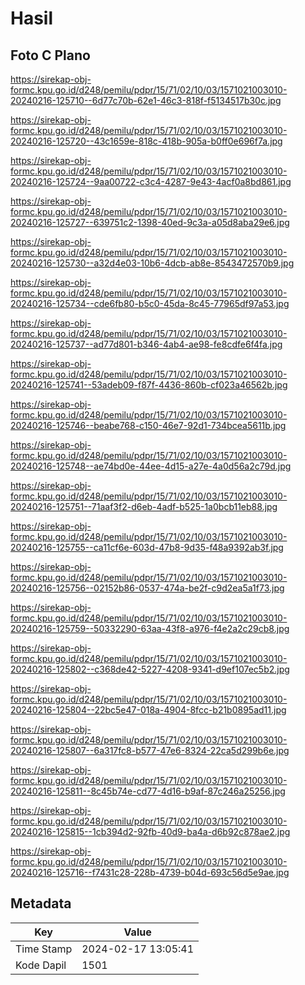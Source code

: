 # Hasil

## Foto C Plano

https://sirekap-obj-formc.kpu.go.id/d248/pemilu/pdpr/15/71/02/10/03/1571021003010-20240216-125710--6d77c70b-62e1-46c3-818f-f5134517b30c.jpg

https://sirekap-obj-formc.kpu.go.id/d248/pemilu/pdpr/15/71/02/10/03/1571021003010-20240216-125720--43c1659e-818c-418b-905a-b0ff0e696f7a.jpg

https://sirekap-obj-formc.kpu.go.id/d248/pemilu/pdpr/15/71/02/10/03/1571021003010-20240216-125724--9aa00722-c3c4-4287-9e43-4acf0a8bd861.jpg

https://sirekap-obj-formc.kpu.go.id/d248/pemilu/pdpr/15/71/02/10/03/1571021003010-20240216-125727--639751c2-1398-40ed-9c3a-a05d8aba29e6.jpg

https://sirekap-obj-formc.kpu.go.id/d248/pemilu/pdpr/15/71/02/10/03/1571021003010-20240216-125730--a32d4e03-10b6-4dcb-ab8e-8543472570b9.jpg

https://sirekap-obj-formc.kpu.go.id/d248/pemilu/pdpr/15/71/02/10/03/1571021003010-20240216-125734--cde6fb80-b5c0-45da-8c45-77965df97a53.jpg

https://sirekap-obj-formc.kpu.go.id/d248/pemilu/pdpr/15/71/02/10/03/1571021003010-20240216-125737--ad77d801-b346-4ab4-ae98-fe8cdfe6f4fa.jpg

https://sirekap-obj-formc.kpu.go.id/d248/pemilu/pdpr/15/71/02/10/03/1571021003010-20240216-125741--53adeb09-f87f-4436-860b-cf023a46562b.jpg

https://sirekap-obj-formc.kpu.go.id/d248/pemilu/pdpr/15/71/02/10/03/1571021003010-20240216-125746--beabe768-c150-46e7-92d1-734bcea5611b.jpg

https://sirekap-obj-formc.kpu.go.id/d248/pemilu/pdpr/15/71/02/10/03/1571021003010-20240216-125748--ae74bd0e-44ee-4d15-a27e-4a0d56a2c79d.jpg

https://sirekap-obj-formc.kpu.go.id/d248/pemilu/pdpr/15/71/02/10/03/1571021003010-20240216-125751--71aaf3f2-d6eb-4adf-b525-1a0bcb11eb88.jpg

https://sirekap-obj-formc.kpu.go.id/d248/pemilu/pdpr/15/71/02/10/03/1571021003010-20240216-125755--ca11cf6e-603d-47b8-9d35-f48a9392ab3f.jpg

https://sirekap-obj-formc.kpu.go.id/d248/pemilu/pdpr/15/71/02/10/03/1571021003010-20240216-125756--02152b86-0537-474a-be2f-c9d2ea5a1f73.jpg

https://sirekap-obj-formc.kpu.go.id/d248/pemilu/pdpr/15/71/02/10/03/1571021003010-20240216-125759--50332290-63aa-43f8-a976-f4e2a2c29cb8.jpg

https://sirekap-obj-formc.kpu.go.id/d248/pemilu/pdpr/15/71/02/10/03/1571021003010-20240216-125802--c368de42-5227-4208-9341-d9ef107ec5b2.jpg

https://sirekap-obj-formc.kpu.go.id/d248/pemilu/pdpr/15/71/02/10/03/1571021003010-20240216-125804--22bc5e47-018a-4904-8fcc-b21b0895ad11.jpg

https://sirekap-obj-formc.kpu.go.id/d248/pemilu/pdpr/15/71/02/10/03/1571021003010-20240216-125807--6a317fc8-b577-47e6-8324-22ca5d299b6e.jpg

https://sirekap-obj-formc.kpu.go.id/d248/pemilu/pdpr/15/71/02/10/03/1571021003010-20240216-125811--8c45b74e-cd77-4d16-b9af-87c246a25256.jpg

https://sirekap-obj-formc.kpu.go.id/d248/pemilu/pdpr/15/71/02/10/03/1571021003010-20240216-125815--1cb394d2-92fb-40d9-ba4a-d6b92c878ae2.jpg

https://sirekap-obj-formc.kpu.go.id/d248/pemilu/pdpr/15/71/02/10/03/1571021003010-20240216-125716--f7431c28-228b-4739-b04d-693c56d5e9ae.jpg


## Metadata

| Key        | Value               |
| ---------- | ------------------- |
| Time Stamp | 2024-02-17 13:05:41 |
| Kode Dapil | 1501                |



